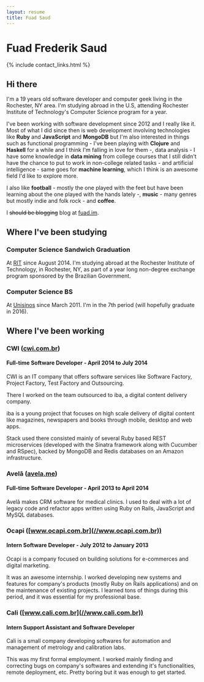 ```yaml
---
layout: resume
title: Fuad Saud
---
```


# Fuad Frederik Saud

{% include contact_links.html %}

## Hi there

I'm a 19 years old software developer and computer geek living in the
Rochester, NY area. I'm studying abroad in the U.S, attending Rochester
Institute of Technology's Computer Science program for a year.

I've been working with software development since 2012 and I really like it.
Most of what I did since then is web development involving technologies like
**Ruby** and **JavaScript** and **MongoDB** but I'm also interested in things
such as functional programming - I've been playing with **Clojure** and
**Haskell** for a while and I think I'm falling in love for them -, data
analysis - I have some knowledge in **data mining** from college courses that I
still didn't have the chance to put to work in non-college related tasks - and
artificial intelligence - same goes for **machine learning**, which I think is
an awesome field I'd like to explore more.

I also like **football** - mostly the one played with the feet but have been
learning about the one played with the hands lately -, **music** - many genres but
mostly indie and folk rock - and **coffee**.

I <del>should be blogging</del> blog at [fuad.im](//fuad.im).

## Where I've been studying

### **Computer Science Sandwich Graduation**

At [RIT](//rit.edu) since August 2014. I'm studying abroad at the Rochester
Institute of Technology, in Rochester, NY, as part of a year long
non-degree exchange program sponsored by the Brazilian Government.

### **Computer Science BS**

At [Unisinos](//unisinos.br/global/en/) since March 2011. I'm in the 7th period
(will hopefully graduate in 2016).

## Where I've been working


### CWI ([cwi.com.br](//cwi.com.br))

#### Full-time Software Developer - April 2014 to July 2014

CWI is an IT company that offers software services like Software Factory,
Project Factory, Test Factory and Outsourcing.

There I worked on the team outsourced to iba, a digital content delivery
company.

iba is a young project that focuses on high scale delivery of digital
content like magazines, newspapers and books through mobile, desktop and web
apps.

Stack used there consisted mainly of several Ruby based REST microservices
(developed with the Sinatra framework along with Cucumber and RSpec), backed by
MongoDB and Redis databases on an Amazon infrastructure.

### Avelã ([avela.me](//avela.me))

#### Full-time Software Developer - April 2013 to April 2014

Avelã makes CRM software for medical clinics. I used to deal with a lot of
legacy code and refactor apps written using Ruby on Rails, JavaScript and MySQL
databases.

### Ocapi ([www.ocapi.com.br](//www.ocapi.com.br))

#### Intern Software Developer - July 2012 to January 2013

Ocapi is a company focused on building solutions for e-commerces and digital
marketing.

It was an awesome internship. I worked developing new systems and features for
company's products (mostly Ruby on Rails applications) and on the maintenance
of existing projects. I learned tons of things during this period, and it was
essential for my professional base.

### Cali ([www.cali.com.br](//www.cali.com.br))

#### Intern Support Assistant and Software Developer

Cali is a small company developing softwares for automation and management of
metrology and calibration labs.

This was my first formal employment. I worked mainly finding and correcting bugs
on company's softwares and extending it's functionalities, remote deployment,
etc. Pretty boring but it was enough to get started.

